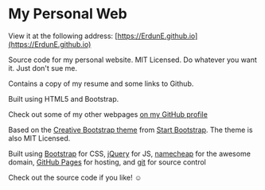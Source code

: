 # My Personal Web
View it at the following address: [https://ErdunE.github.io](https://ErdunE.github.io)

Source code for my personal website. MIT Licensed. Do whatever you want it.
Just don't sue me. 

Contains a copy of my resume and some links to Github.

Built using HTML5 and Bootstrap.

Check out some of my other webpages
[on my GitHub profile](https://github.com/ErdunE/)

Based on the
[Creative Bootstrap theme](http://startbootstrap.com/template-overviews/creative/)
from [Start Bootstrap](http://startbootstrap.com/).
The theme is also MIT Licensed.

Built using [Bootstrap](http://getbootstrap.com/) for CSS,
[jQuery](https://jquery.com/) for JS,
[namecheap](https://www.namecheap.com/) for the awesome domain,
[GitHub Pages](https://pages.github.com/) for hosting, and
[git](https://git-scm.com/) for source control

Check out the source code if you like! ☺
